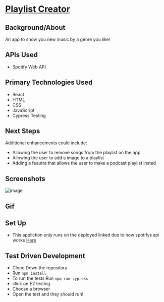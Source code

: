 # [Playlist Creator](https://playlist-creator.vercel.app)

## Background/About

An app to show you new music by a genre you like!

## APIs Used
- Spotify Web API

## Primary Technologies Used
- React
- HTML
- CSS
- JavaScript
- Cypress Testing

## Next Steps
Additional enhancements could include:
- Allowing the user to remove songs from the playlist on the app
- Allowing  the user to add a image to a playlist
- Adding a feautre that allows the user to make a podcast playlist insted

## Screenshots
![image](https://github.com/EthanDuvall/Playlist-Creator/assets/147420318/6bcf09e4-0084-4a04-a521-23ce2ab2f0ce)


## Gif 



## Set Up
- This appliction only runs on the deployed linked due to how spotifys api works [Here](https://playlist-creator.vercel.app)

## Test Driven Development
- Clone Down the repository
- Run `npm install`
- To run the tests Run  `npm run cypress`
- click on E2 testing
- Choose a browser
- Open the test and they should run!

